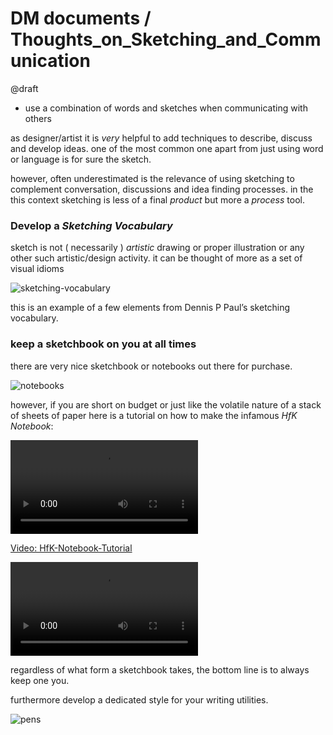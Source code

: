 # DM documents / Thoughts_on_Sketching_and_Communication

@draft

- use a combination of words and sketches when communicating with others

as designer/artist it is *very* helpful to add techniques to describe, discuss and develop ideas. one of the most common one apart from just using word or language is for sure the sketch.

however, often underestimated is the relevance of using sketching to complement conversation, discussions and idea finding processes. in the this context sketching is less of a final *product* but more a *process* tool.

### Develop a *Sketching Vocabulary*

sketch is not ( necessarily ) *artistic* drawing or proper illustration or any other such artistic/design activity. it can be thought of more as a set of visual idioms  

![sketching-vocabulary](./assets/tosac--sketching-vocabulary.jpeg)

this is an example of a few elements from Dennis P Paul’s sketching vocabulary.

### keep a sketchbook on you at all times

there are very nice sketchbook or notebooks out there for purchase. 

![notebooks](./assets/tosac--notebooks.jpeg)

however, if you are short on budget or just like the volatile nature of a stack of sheets of paper here is a tutorial on how to make the infamous *HfK Notebook*:

![HfK-Notebook-Tutorial](./assets/HfK-Notebook-Tutorial.mov)

[Video: HfK-Notebook-Tutorial](./assets/HfK-Notebook-Tutorial.mov)

<video src="https://github.com/digitalmediabremen/documents/raw/master/assets/HfK-Notebook-Tutorial.mov" controls="controls" style="max-width: 730px;">HfK-Notebook-Tutorial</video>

regardless of what form a sketchbook takes, the bottom line is to always keep one you.

furthermore develop a dedicated style for your writing utilities.

![pens](./assets/tosac--pens.jpeg)

